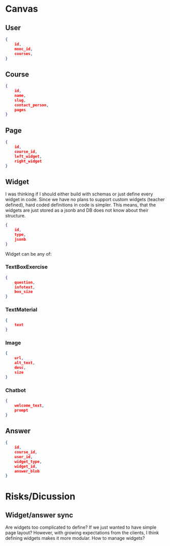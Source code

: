 # Canvas

## User
```json
{
    id,
    mooc_id,
    courses,
}
```
## Course
```json
{
    id,
    name,
    slug,
    contact_person,
    pages
}
```

## Page
```json
{
    id,
    course_id,
    left_widget,
    right_widget
}
```
## Widget
I was thinking if I should either build with schemas or just define every widget in code.
Since we have no plans to support custom widgets (teacher defined), hard coded definitions in code is simpler.
This means, that the widgets are just stored as a jsonb and DB does not know about their structure.
```json
{
    id,
    type,
    jsonb
}
```
 Widget can be any of:
### TextBoxExercise
```json
{
    question,
    infotext,
    box_size
}
```
### TextMaterial
```json
{
    text
}
```
### Image
```json
{
    url,
    alt_text,
    desc,
    size
}
```


### Chatbot
```json
{
    welcome_text,
    prompt
}
```

## Answer
```json
{
    id,
    course_id,
    user_id,
    widget_type,
    widget_id,
    answer_blob
}
```
# Risks/Dicussion
## Widget/answer sync
Are widgets too complicated to define? If we just wanted to have simple page layout?
However, with growing expectations from the clients, I think defining widgets makes it more modular.
How to manage widgets?

